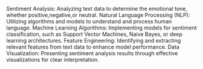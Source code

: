 Sentiment Analysis: Analyzing text data to determine the emotional tone, whether positive,negative,or neutral.
Natural Language Processing (NLP): Utilizing algorithms and models to understand and process human language.
Machine Learning Algorithms: Implementing models for sentiment classification, such as Support Vector Machines, Naive Bayes, or deep learning architectures.
Feature Engineering: Identifying and extracting relevant features from text data to enhance model performance.
Data Visualization: Presenting sentiment analysis results through effective visualizations for clear interpretation.
